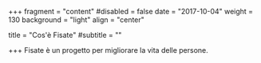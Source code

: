 +++
fragment = "content"
#disabled = false
date = "2017-10-04"
weight = 130
background = "light"
align = "center"

title = "Cos'è Fisate"
#subtitle = ""

+++
Fisate è un progetto per migliorare la vita delle persone.